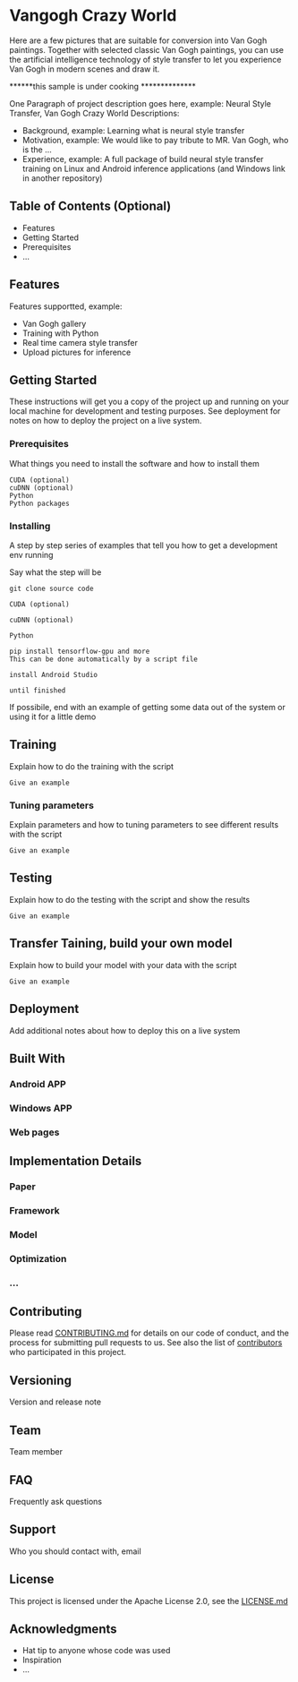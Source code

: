 # Vangogh Crazy World

Here are a few pictures that are suitable for conversion into Van Gogh paintings. Together with selected classic Van Gogh paintings, you can use the artificial intelligence technology of style transfer to let you experience Van Gogh in modern scenes and draw it.


******this sample is under cooking **************

One Paragraph of project description goes here, example: Neural Style Transfer, Van Gogh Crazy World
Descriptions:
* Background, example: Learning what is neural style transfer 
* Motivation, example: We would like to pay tribute to MR. Van Gogh, who is the ...
* Experience, example: A full package of build neural style transfer training on Linux and Android inference applications (and Windows link in another repository)

## Table of Contents (Optional)

* Features
* Getting Started
* Prerequisites
* ...

## Features

Features supportted, example: 
* Van Gogh gallery
* Training with Python
* Real time camera style transfer
* Upload pictures for inference


## Getting Started

These instructions will get you a copy of the project up and running on your local machine for development and testing purposes. See deployment for notes on how to deploy the project on a live system.

### Prerequisites

What things you need to install the software and how to install them

```
CUDA (optional)
cuDNN (optional)
Python
Python packages
```

### Installing

A step by step series of examples that tell you how to get a development env running

Say what the step will be

```
git clone source code
```

```
CUDA (optional)
```

```
cuDNN (optional)
```

```
Python
```

```
pip install tensorflow-gpu and more
This can be done automatically by a script file
```

```
install Android Studio
```

```
until finished
```

If possibile, end with an example of getting some data out of the system or using it for a little demo

## Training

Explain how to do the training with the script

```
Give an example
```

### Tuning parameters

Explain parameters and how to tuning parameters to see different results with the script

```
Give an example
```


## Testing

Explain how to do the testing with the script and show the results

```
Give an example
```

## Transfer Taining, build your own model

Explain how to build your model with your data with the script

```
Give an example
```


## Deployment

Add additional notes about how to deploy this on a live system

## Built With

### Android APP
### Windows APP
### Web pages

## Implementation Details

### Paper
### Framework
### Model
### Optimization
### ...

## Contributing

Please read [CONTRIBUTING.md](https://gist.github.com/PurpleBooth/b24679402957c63ec426) for details on our code of conduct, and the process for submitting pull requests to us.
See also the list of [contributors](https://github.com/your/project/contributors) who participated in this project.


## Versioning

Version and release note

## Team

Team member

## FAQ

Frequently ask questions

## Support

Who you should contact with, email


## License

This project is licensed under the Apache License 2.0, see the [LICENSE.md](LICENSE)

## Acknowledgments

* Hat tip to anyone whose code was used
* Inspiration
* ...


